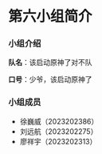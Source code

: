 # 第六小组简介

### 小组介绍

**队名**：该启动原神了对不队

**口号**：少爷，该启动原神了

### 小组成员

- 徐巍威（2023202386）
- 刘远航（2023202275）
- 廖祥宇（2023202313）
